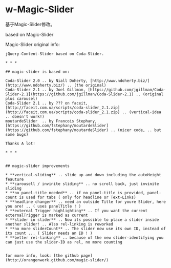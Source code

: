# w-Magic-Slider

基于Magic-Slider修改。

based on Magic-Slider

Magic-Slider original info:
   
	jQuery-Content-Slider based on Coda-Slider.   
	   
	* * *
	
	## magic-slider is based on:
	
	Coda-Slider 2.0 .. by Niall Doherty, [http://www.ndoherty.biz/](http://www.ndoherty.biz/) .. (the original)   
	Coda-Slider 2.1 .. by Joel Gillman, [https://github.com/jgillman/Coda-Slider-2.1](https://github.com/jgillman/Coda-Slider-2.1) .. (original plus carousel)   
	Coda-Slider 2.1 .. by ??? on faceit, [http://faceit.com.ua/scripts/coda-slider_2.1.zip](http://faceit.com.ua/scripts/coda-slider_2.1.zip) .. (vertical-idea .. doesn't work!)   
	moutardeSlider  .. by Francois Stephany, [https://github.com/fstephany/moutardeSlider](https://github.com/fstephany/moutardeSlider) .. (nicer code, .. but some bugs)   
	   
	Thanks A lot!   
	
	* * *
	
	
	## magic-slider improvements
	
	* **vertical-sliding** .. slide up and down including the autoHeight feauture
	* **carousell / invinite sliding** .. no scroll back, just invinite sliding
	* **no panel-title needed** .. if no panel-title is provided, panel-count is used for tabs ( only for headline or Text-Links)
	* **headline changer** .. need an outside Title for youre Slider, here you are! .. ( uses panelTitle ! )
	* **external Trigger highlighting** .. If you want the current externalTrigger is marked as current
	* **slider in slider** .. Now its possible to place a slider inside another slider! .. Also rel-linking is reworked
	* **no more sliderCount** .. The slider now use its own ID, instead of its count ... ( Slider needs an ID ! )
	* **better rel-linking** .. because of the new slider-identifying you can just use the slider-ID as rel, no more counting 
		
	
	for more info, look: [the github page](http://orangenwerk.github.com/magic-slider/)
